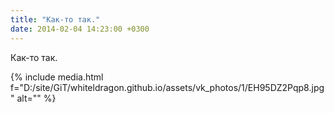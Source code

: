 ```yaml
---
title: "Как-то так."
date: 2014-02-04 14:23:00 +0300
---
```


Как-то так.

{% include media.html f="D:/site/GiT/whiteldragon.github.io/assets/vk_photos/1/EH95DZ2Pqp8.jpg" alt="" %}
